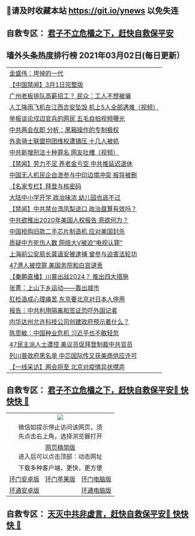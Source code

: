 ## 📩请及时收藏本站 https://git.io/ynews 以免失连</a>
## 自救专区： [君子不立危樯之下，赶快自救保平安 ](https://github.com/pwgy/td/blob/master/README.md)

## 墙外头条热度排行榜 2021年03月02日(每日更新）

 <table>
<tr><td colspan="2" align="left"><a href="https://exjqrovb.xhuyd.press/?name=c1329655&key=encdeuyadochlaxz&from=pw2">金盛伟：垮掉的一代</a></td></tr>
<tr><td colspan="2" align="left"><a href="https://exjqrovb.xhuyd.press/?name=c1329633&key=encdeuyadochlaxz&from=pw2">【中国禁闻】3月1日完整版</a></td></tr>
<tr><td colspan="2" align="left"><a href="https://exjqrovb.xhuyd.press/?name=c1329635&key=encdeuyadochlaxz&from=pw2">广州老板排队高薪招工？ 民众：工人不想被骗</a></td></tr>
<tr><td colspan="2" align="left"><a href="https://exjqrovb.xhuyd.press/?name=c1329632&key=encdeuyadochlaxz&from=pw2">人工降雨飞机在江西吉安坠毁 机上5人全部遇难（视频）</a></td></tr>
<tr><td colspan="2" align="left"><a href="https://exjqrovb.xhuyd.press/?name=c1329715&key=encdeuyadochlaxz&from=pw2">举报谈论戍边官兵的网民 五毛自拍视频曝光</a></td></tr>
<tr><td colspan="2" align="left"><a href="https://exjqrovb.xhuyd.press/?name=c1329697&key=encdeuyadochlaxz&from=pw2">中共两会在即 分析：黑箱操作的专制极权</a></td></tr>
<tr><td colspan="2" align="left"><a href="https://exjqrovb.xhuyd.press/?name=c1329676&key=encdeuyadochlaxz&from=pw2">外卖骑士联盟抱团维权遭镇压 十几人被抓</a></td></tr>
<tr><td colspan="2" align="left"><a href="https://exjqrovb.xhuyd.press/?name=c1329739&key=encdeuyadochlaxz&from=pw2">中共新增刑法十种罪名  网友吐槽（视频）</a></td></tr>
<tr><td colspan="2" align="left"><a href="https://exjqrovb.xhuyd.press/?name=c1329602&key=encdeuyadochlaxz&from=pw2">【禁闻】劳力不足 养老金亏空 中共推延迟退休</a></td></tr>
<tr><td colspan="2" align="left"><a href="https://exjqrovb.xhuyd.press/?name=c1329675&key=encdeuyadochlaxz&from=pw2">中国无人机民企自泄参与中印边境冲突 报导被删</a></td></tr>
<tr><td colspan="2" align="left"><a href="https://exjqrovb.xhuyd.press/?name=c1329699&key=encdeuyadochlaxz&from=pw2">【名家专栏】拜登与核密码</a></td></tr>
<tr><td colspan="2" align="left"><a href="https://exjqrovb.xhuyd.press/?name=c1329744&key=encdeuyadochlaxz&from=pw2">大陆中小学开学 政治味浓 幼儿园也逃不过</a></td></tr>
<tr><td colspan="2" align="left"><a href="https://exjqrovb.xhuyd.press/?name=c1329600&key=encdeuyadochlaxz&from=pw2">【禁闻】中共禁台湾凤梨进口 政治盘算有效吗？</a></td></tr>
<tr><td colspan="2" align="left"><a href="https://exjqrovb.xhuyd.press/?name=c1329716&key=encdeuyadochlaxz&from=pw2">中共欲推出2020年美国人权报告 意欲何为？</a></td></tr>
<tr><td colspan="2" align="left"><a href="https://exjqrovb.xhuyd.press/?name=c1329738&key=encdeuyadochlaxz&from=pw2">中国抢购旧款二手芯片制造机 应对美国封杀</a></td></tr>
<tr><td colspan="2" align="left"><a href="https://exjqrovb.xhuyd.press/?name=c1329743&key=encdeuyadochlaxz&from=pw2">质疑中方死伤人数 网络大V被迫“电视认罪”</a></td></tr>
<tr><td colspan="2" align="left"><a href="https://exjqrovb.xhuyd.press/?name=c1329601&key=encdeuyadochlaxz&from=pw2">上海前公安局长龚道安被逮捕 曾参与迫害法轮功</a></td></tr>
<tr><td colspan="2" align="left"><a href="https://exjqrovb.xhuyd.press/?name=c1329698&key=encdeuyadochlaxz&from=pw2">47港人被控罪 美国务院和白宫谴责</a></td></tr>
<tr><td colspan="2" align="left"><a href="https://exjqrovb.xhuyd.press/?name=c1329746&key=encdeuyadochlaxz&from=pw2">【秦鹏直播】川普出战2024？ 推出四大措施</a></td></tr>
<tr><td colspan="2" align="left"><a href="https://exjqrovb.xhuyd.press/?name=c1329748&key=encdeuyadochlaxz&from=pw2">张菁：上山下乡运动——轰出城市</a></td></tr>
<tr><td colspan="2" align="left"><a href="https://exjqrovb.xhuyd.press/?name=c1329603&key=encdeuyadochlaxz&from=pw2">肛检造成心理痛苦 东京要北京对日本人停用</a></td></tr>
<tr><td colspan="2" align="left"><a href="https://exjqrovb.xhuyd.press/?name=c1329604&key=encdeuyadochlaxz&from=pw2">报告：中共利用隔离和签证恐吓外国记者</a></td></tr>
<tr><td colspan="2" align="left"><a href="https://exjqrovb.xhuyd.press/?name=c1329656&key=encdeuyadochlaxz&from=pw2">内华达州允许科技公司创建政府预示着什么？</a></td></tr>
<tr><td colspan="2" align="left"><a href="https://exjqrovb.xhuyd.press/?name=c1329747&key=encdeuyadochlaxz&from=pw2">陈思敏：中国种业危机 习近平也不敢轻忽</a></td></tr>
<tr><td colspan="2" align="left"><a href="https://exjqrovb.xhuyd.press/?name=c1329634&key=encdeuyadochlaxz&from=pw2">47民主派人士遭控 美议员促拜登制裁中共官员</a></td></tr>
<tr><td colspan="2" align="left"><a href="https://exjqrovb.xhuyd.press/?name=c1329740&key=encdeuyadochlaxz&from=pw2">列川普政府黑名单 中芯国际传又获美商供应许可</a></td></tr>
<tr><td colspan="2" align="left"><a href="https://exjqrovb.xhuyd.press/?name=c1329792&key=encdeuyadochlaxz&from=pw2">【一线采访】两会将至 北京对疫情异状噤声</a></td></tr>

</table>


 ## 自救专区： [君子不立危樯之下，赶快自救保平安🍎 快快快 📩](https://github.com/pwgy/td/blob/master/README.md)
 
<table>
  <tr>
    <td colspan="3" align="center"><img src="https://cdn.jsdelivr.net/gh/opipe/up/oGate65.jpg"/></td>
  </tr>
  <tr>
    <td colspan="3" align="center">微信如提示停止访问该网页，须<br/>先点击右上角，选择浏览器打开</td>
  <tr>
  <tr>
    <td colspan="3" align="center"><a href="https://gitcdn.xyz/cdn/otiny/up/master/show005.htm">网页精简版</a><br/>进入后可以点击顶部：动态网址</td>
  </tr>
  <tr>
    <td colspan="3" align="center">下载多种客户端，更快，更方便</td>
  <tr>
  <tr>
    <td align="center"><a href="https://cdn.jsdelivr.net/gh/opipe/up/oGatea.apk">环门安卓版</a></td>
    <td align="center"><a href="https://x.co/odisk">环门苹果版</a></td>
    <td align="center"><a href="https://cdn.jsdelivr.net/gh/opipe/up/oGate.zip">环门电脑版</a></td>
  </tr>
  <tr>
    <td align="center"><a href="https://cdn.jsdelivr.net/gh/opipe/up/oPipe.apk">环通安卓版</a></td>
    <td align="center"></td>
    <td align="center"><a href="https://raw.githubusercontent.com/opipe/up/master/oPipe.zip">环通电脑版</a></td>
  </tr>
  
</table>


 ## 自救专区： [天灭中共非虚言，赶快自救保平安🍎 快快快 📩](https://github.com/pwgy/td/blob/master/README.md)
